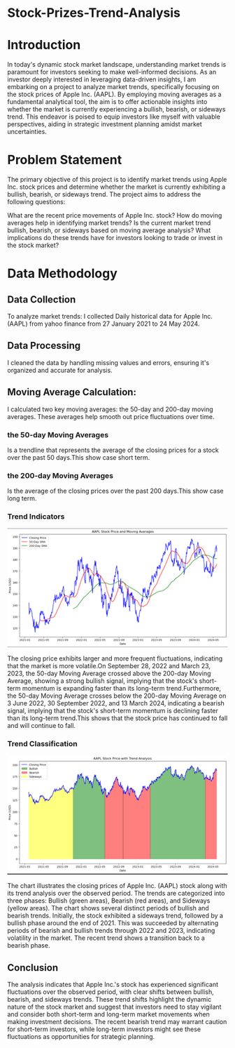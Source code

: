 # Stock-Prizes-Trend-Analysis
# Introduction
In today's dynamic stock market landscape, understanding market trends is paramount for investors seeking to make well-informed decisions. As an investor deeply interested in leveraging data-driven insights, I am embarking on a project to analyze market trends, specifically focusing on the stock prices of Apple Inc. (AAPL). By employing moving averages as a fundamental analytical tool, the aim is to offer actionable insights into whether the market is currently experiencing a bullish, bearish, or sideways trend. This endeavor is poised to equip investors like myself with valuable perspectives, aiding in strategic investment planning amidst market uncertainties.
# Problem Statement
The primary objective of this project is to identify market trends using Apple Inc. stock prices and determine whether the market is currently exhibiting a bullish, bearish, or sideways trend. The project aims to address the following questions:

What are the recent price movements of Apple Inc. stock?
How do moving averages help in identifying market trends?
Is the current market trend bullish, bearish, or sideways based on moving average analysis?
What implications do these trends have for investors looking to trade or invest in the stock market?
# Data Methodology 
## Data Collection
To analyze market trends:
I collected Daily historical data for Apple Inc. (AAPL) from yahoo finance from 27 January 2021 to 24 May 2024.
## Data Processing
I cleaned the data by handling missing values and errors, ensuring it's organized and accurate for analysis.
## Moving Average Calculation:
I calculated two key moving averages: the 50-day and 200-day moving averages. These averages help smooth out price fluctuations over time.
### the 50-day Moving Averages
Is a trendline that represents the average of the closing prices for a stock over the past 50 days.This show case short term.
### the 200-day Moving Averages
Is the average of the closing prices over the past 200 days.This show case long term.
### Trend Indicators

![Alt Text](https://github.com/CynthiaKiplagat/Stock-Prizes-Trend-Analysis/blob/main/AAPL%20MVA.PNG)

The closing price exhibits larger and more frequent fluctuations, indicating that the market is more volatile.On September 28, 2022 and March 23, 2023, the 50-day Moving Average crossed above the 200-day Moving Average, showing a strong bullish signal, implying that the stock's short-term momentum is expanding faster than its long-term trend.Furthermore, the 50-day Moving Average crosses below the 200-day Moving Average on 3 June 2022, 30 September 2022, and 13 March 2024, indicating a bearish signal, implying that the stock's short-term momentum is declining faster than its long-term trend.This shows that the stock price has continued to fall and will continue to fall.

### Trend Classification
![Alt Text](https://github.com/CynthiaKiplagat/Stock-Prizes-Trend-Analysis/blob/main/AAPL%20STOCK%20TREND%20ANALYSIS.PNG)

The chart illustrates the closing prices of Apple Inc. (AAPL) stock along with its trend analysis over the observed period. The trends are categorized into three phases: Bullish (green areas), Bearish (red areas), and Sideways (yellow areas). The chart shows several distinct periods of bullish and bearish trends. Initially, the stock exhibited a sideways trend, followed by a bullish phase around the end of 2021. This was succeeded by alternating periods of bearish and bullish trends through 2022 and 2023, indicating volatility in the market. The recent trend shows a transition back to a bearish phase.

## Conclusion
The analysis indicates that Apple Inc.'s stock has experienced significant fluctuations over the observed period, with clear shifts between bullish, bearish, and sideways trends. These trend shifts highlight the dynamic nature of the stock market and suggest that investors need to stay vigilant and consider both short-term and long-term market movements when making investment decisions. The recent bearish trend may warrant caution for short-term investors, while long-term investors might see these fluctuations as opportunities for strategic planning.






